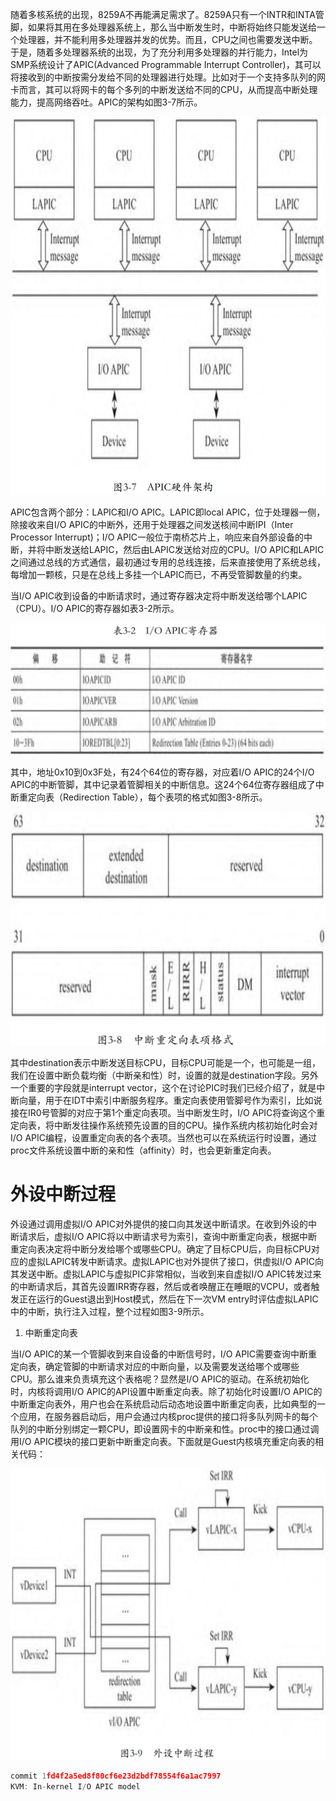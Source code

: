 
随着多核系统的出现，8259A不再能满足需求了。8259A只有一个INTR和INTA管脚，如果将其用在多处理器系统上，那么当中断发生时，中断将始终只能发送给一个处理器，并不能利用多处理器并发的优势。而且，CPU之间也需要发送中断。于是，随着多处理器系统的出现，为了充分利用多处理器的并行能力，Intel为SMP系统设计了APIC(Advanced Programmable Interrupt Controller)，其可以将接收到的中断按需分发给不同的处理器进行处理。比如对于一个支持多队列的网卡而言，其可以将网卡的每个多列的中断发送给不同的CPU，从而提高中断处理能力，提高网络吞吐。APIC的架构如图3-7所示。

![2024-03-04-21-15-07.png](./images/2024-03-04-21-15-07.png)

APIC包含两个部分：LAPIC和I/O APIC。LAPIC即local APIC，位于处理器一侧，除接收来自I/O APIC的中断外，还用于处理器之间发送核间中断IPI（Inter Processor Interrupt)；I/O APIC一般位于南桥芯片上，响应来自外部设备的中断，并将中断发送给LAPIC，然后由LAPIC发送给对应的CPU。I/O APIC和LAPIC之间通过总线的方式通信，最初通过专用的总线连接，后来直接使用了系统总线，每增加一颗核，只是在总线上多挂一个LAPIC而已，不再受管脚数量的约束。

当I/O APIC收到设备的中断请求时，通过寄存器决定将中断发送给哪个LAPIC（CPU）。I/O APIC的寄存器如表3-2所示。

![2024-03-04-21-16-02.png](./images/2024-03-04-21-16-02.png)

其中，地址0x10到0x3F处，有24个64位的寄存器，对应着I/O APIC的24个I/O APIC的中断管脚，其中记录着管脚相关的中断信息。这24个64位寄存器组成了中断重定向表（Redirection Table），每个表项的格式如图3-8所示。

![2024-03-04-21-16-28.png](./images/2024-03-04-21-16-28.png)

其中destination表示中断发送目标CPU，目标CPU可能是一个，也可能是一组，我们在设置中断负载均衡（中断亲和性）时，设置的就是destination字段。另外一个重要的字段就是interrupt vector，这个在讨论PIC时我们已经介绍了，就是中断向量，用于在IDT中索引中断服务程序。重定向表使用管脚号作为索引，比如说接在IR0号管脚的对应于第1个重定向表项。当中断发生时，I/O APIC将查询这个重定向表，将中断发往操作系统预先设置的目的CPU。操作系统内核初始化时会对I/O APIC编程，设置重定向表的各个表项。当然也可以在系统运行时设置，通过proc文件系统设置中断的亲和性（affinity）时，也会更新重定向表。

# 外设中断过程

外设通过调用虚拟I/O APIC对外提供的接口向其发送中断请求。在收到外设的中断请求后，虚拟I/O APIC将以中断请求号为索引，查询中断重定向表，根据中断重定向表决定将中断分发给哪个或哪些CPU。确定了目标CPU后，向目标CPU对应的虚拟LAPIC转发中断请求。虚拟LAPIC也对外提供了接口，供虚拟I/O APIC向其发送中断。虚拟LAPIC与虚拟PIC非常相似，当收到来自虚拟I/O APIC转发过来的中断请求后，其首先设置IRR寄存器，然后或者唤醒正在睡眠的VCPU，或者触发正在运行的Guest退出到Host模式，然后在下一次VM entry时评估虚拟LAPIC中的中断，执行注入过程，整个过程如图3-9所示。

1. 中断重定向表

当I/O APIC的某一个管脚收到来自设备的中断信号时，I/O APIC需要查询中断重定向表，确定管脚的中断请求对应的中断向量，以及需要发送给哪个或哪些CPU。那么谁来负责填充这个表格呢？显然是I/O APIC的驱动。在系统初始化时，内核将调用I/O APIC的API设置中断重定向表。除了初始化时设置I/O APIC的中断重定向表外，用户也会在系统启动后动态地设置中断重定向表，比如典型的一个应用，在服务器启动后，用户会通过内核proc提供的接口将多队列网卡的每个队列的中断分别绑定一颗CPU，即设置网卡的中断亲和性。proc中的接口通过调用I/O APIC模块的接口更新中断重定向表。下面就是Guest内核填充重定向表的相关代码：

![2024-03-04-21-18-47.png](./images/2024-03-04-21-18-47.png)

```cpp
commit 1fd4f2a5ed8f80cf6e23d2bdf78554f6a1ac7997
KVM: In-kernel I/O APIC model

```